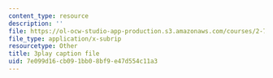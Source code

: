 ```yaml
---
content_type: resource
description: ''
file: https://ol-ocw-studio-app-production.s3.amazonaws.com/courses/2-71-optics-spring-2009/7e099d16cb091bb08bf9e47d554c11a3_JmK0vSLULP8.srt
file_type: application/x-subrip
resourcetype: Other
title: 3play caption file
uid: 7e099d16-cb09-1bb0-8bf9-e47d554c11a3
---
```

